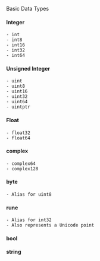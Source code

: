 Basic Data Types
 #### Integer
    - int
    - int8
    - int16
    - int32
    - int64
 #### Unsigned Integer
    - uint
    - uint8
    - uint16
    - uint32
    - uint64
    - uintptr
#### Float
    - float32
    - float64
#### complex
    - complex64
    - complex128
#### byte
    - Alias for uint8
#### rune
    - Alias for int32
    - Also represents a Unicode point
#### bool
#### string
